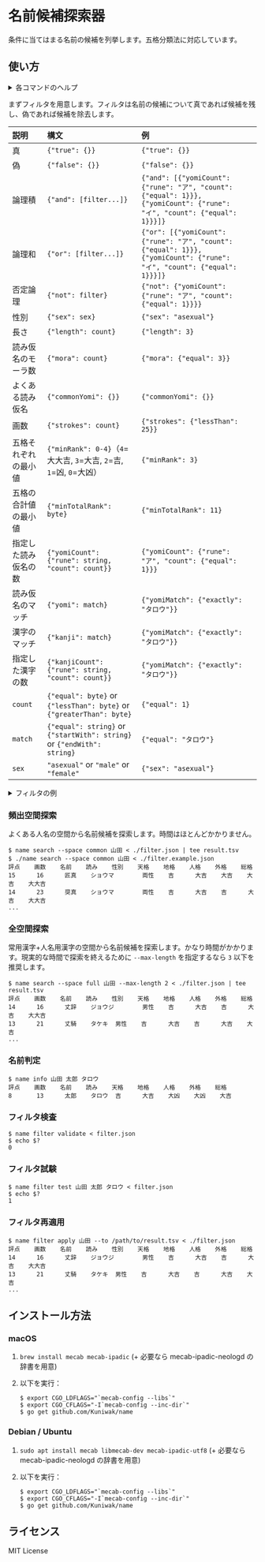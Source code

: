 名前候補探索器
==============

条件に当てはまる名前の候補を列挙します。五格分類法に対応しています。


使い方
-----

<details>
<summary>各コマンドのヘルプ</summary>

```console
$ name -h
Usage: name [subcommand] [options]

SUBCOMMANDS
  filter    name filter related commands
  search    search for given names
  info    show information about a given name

$ name search -h
Usage: name [options] <familyName>

OPTIONS
  -dir-dict string
        Directory of MeCab dictionary (full space only) (default "/opt/homebrew/opt/mecab-ipadic/lib/mecab/dic/ipadic")
  -max-length int
        Maximum length of a given name (default 3)
  -min-length int
        Minimum length of a given name (default 1)
  -space string
        Search spaces (available: full, common) (default "common")
  -yomi-count int
        Number of Yomi-Gana candidates (default 5)

STDIN
        Filter notated in JSON. See "name filter validate --help" for details.

EXAMPLES
        $ name search 山田 < ./filter.example.json
        評点    画数    名前    読み    天格    地格    人格    外格    総格
        15      13      一喜    イッキ  吉      大吉    大吉    大大吉  大吉
        15      13      一喜    イッキ  吉      大吉    大吉    大大吉  大吉
        ...

$ name info -h
Usage: name info [options] <familyName> <givenName> <yomi>

EXAMPLES
        $ name info 山田 太郎 タロウ
        評点    画数    名前    読み    天格    地格    人格    外格    総格
        8       13      太郎    タロウ  吉      大吉    大凶    大凶    大吉

$ name filter validate -h
Usage: name filter validate

STDIN
        Filter notated in JSON.

                filter       := true | false | and | or | not | sex | length | mora | strokes | minRank | minTotalRank |
                        yomiCount | yomi | kanjiCount | kanji
                true         := {"true": {}}
                false        := {"false": {}}
                and          := {"and": [filter...]}
                or           := {"or": [filter...]}
                not          := {"not": filter}
                sex          := {"sex": "asexual" | "male" | "female"}
                length       := {"length": count}
                mora         := {"maxMora": count}
                strokes      := {"strokes": count}
                minRank      := {"minRank": 0-4} (4=大大吉, 3=大吉, 2=吉, 1=凶, 0=大凶)
                minTotalRank := {"minTotalRank": byte}
                yomiCount    := {"yomiCount": {"rune": rune, "count": count}}
                yomi         := {"yomi": match}
                kanjiCount   := {"kanjiCount": {"rune": rune, "count": count}}
                kanji        := {"kanji": match}
                count        := {"equal": byte} | {"greaterThan": byte} | {"lessThan": byte}
                match        := {"equal": string} | {"contain": string} | {"startWith": string} | {"endWith": string}
                byte         := 0-255
                rune         := string that contains only one rune

EXAMPLES
        $ name filter validate < valid-filter.json
        $ echo $?
        0

        $ name filter validate < invalid-filter.json
        $ echo $?
        1

$ name filter test -h
Usage: name filter test <familyName> <givenName> <yomi>

STDIN
        Filter notated in JSON. See "name filter validate --help" for details.

EXAMPLES
        $ name filter test 田中 太郎 たなかたろう < filter.json
        $ echo $?
        0

        $ name filter test 田中 太郎 たなかたろう < filter.json
        $ echo $?
        1
        
$ name filter apply -h
Usage: name filter apply <familyName> --to <path>
OPTIONS
  -to name search
        path to the result file of name search

STDIN
        Filter notated in JSON. See "name filter validate --help" for details.

EXAMPLES
        $ name filter apply 山田 --to /path/to/result.tsv < ./filter.example.json
        評点    画数    名前    読み    天格    地格    人格    外格    総格
        15      13      一喜    イッキ  吉      大吉    大吉    大大吉  大吉
        15      13      一喜    イッキ  吉      大吉    大吉    大大吉  大吉
```
</details>

まずフィルタを用意します。フィルタは名前の候補について真であれば候補を残し、偽であれば候補を除去します。

| 説明         | 構文                                                                      | 例                                                                                                                     |
|:-----------|:------------------------------------------------------------------------|:----------------------------------------------------------------------------------------------------------------------|
| 真          | `{"true": {}}`                                                          | `{"true": {}}`                                                                                                        |
| 偽          | `{"false": {}}`                                                         | `{"false": {}}`                                                                                                       |
| 論理積        | `{"and": [filter...]}`                                                  | `{"and": [{"yomiCount": {"rune": "ア", "count": {"equal": 1}}}, {"yomiCount": {"rune": "イ", "count": {"equal": 1}}}]}` |
| 論理和        | `{"or": [filter...]}`                                                   | `{"or": [{"yomiCount": {"rune": "ア", "count": {"equal": 1}}}, {"yomiCount": {"rune": "イ", "count": {"equal": 1}}}]}`  |
| 否定論理       | `{"not": filter}`                                                       | `{"not": {"yomiCount": {"rune": "ア", "count": {"equal": 1}}}}`                                                        |
| 性別         | `{"sex": sex}`                                                          | `{"sex": "asexual"}`                                                                                                  |
| 長さ         | `{"length": count}`                                                     | `{"length": 3}`                                                                                                       |
| 読み仮名のモーラ数  | `{"mora": count}`                                                       | `{"mora": {"equal": 3}}`                                                                                              |
| よくある読み仮名   | `{"commonYomi": {}}`                                                    | `{"commonYomi": {}}`                                                                                                  |
| 画数         | `{"strokes": count}`                                                    | `{"strokes": {"lessThan": 25}}`                                                                                       |
| 五格それぞれの最小値 | `{"minRank": 0-4}`（`4`=大大吉, `3`=大吉, `2`=吉, `1`=凶, `0`=大凶）               | `{"minRank": 3}`                                                                                                      |
| 五格の合計値の最小値 | `{"minTotalRank": byte}`                                                | `{"minTotalRank": 11}`                                                                                                |
| 指定した読み仮名の数 | `{"yomiCount": {"rune": string, "count": count}}`                       | `{"yomiCount": {"rune": "ア", "count": {"equal": 1}}}`                                                                 |
| 読み仮名のマッチ   | `{"yomi": match}`                                                       | `{"yomiMatch": {"exactly": "タロウ"}}`                                                                                   |                                                     
| 漢字のマッチ     | `{"kanji": match}`                                                      | `{"yomiMatch": {"exactly": "タロウ"}}`                                                                                   |                                                     
| 指定した漢字の数   | `{"kanjiCount": {"rune": string, "count": count}}`                      | `{"yomiMatch": {"exactly": "タロウ"}}`                                                                                   |                                                     
| `count`    | `{"equal": byte}` or `{"lessThan": byte}` or `{"greaterThan": byte}`    | `{"equal": 1}`                                                                                                        |
| `match`    | `{"equal": string}` or `{"startWith": string}` or `{"endWith": string}` | `{"equal": "タロウ"}`                                                                                                    |
| `sex`      | `"asexual"` or `"male"` or `"female"`                                   | `{"sex": "asexual"}`                                                                                                  |

<details>
<summary>フィルタの例</summary>

```json
{
  "and": [
    {"sex": "male"},
    {"commonYomi": {}},
    {"mora": {"equal": 3}},
    {"minRank": 2},
    {"minTotalRank": 11},
    {
      "or": [
        {
          "and": [
            {"yomiCount": {"rune": "ユ", "count": {"equal": 1}}},
            {"yomiCount": {"rune": "ウ", "count": {"equal": 0}}},
            {"yomiCount": {"rune": "サ", "count": {"lessThan": 2}}},
            {"yomiCount": {"rune": "キ", "count": {"equal": 0}}}
          ]
        },
        {
          "and": [
            {"yomiCount": {"rune": "ユ", "count": {"equal": 0}}},
            {"yomiCount": {"rune": "ウ", "count": {"equal": 1}}},
            {"yomiCount": {"rune": "サ", "count": {"lessThan": 2}}},
            {"yomiCount": {"rune": "キ", "count": {"equal": 0}}}
          ]
        },
        {
          "and": [
            {"yomiCount": {"rune": "ユ", "count": {"equal": 0}}},
            {"yomiCount": {"rune": "ウ", "count": {"equal": 0}}},
            {"yomiCount": {"rune": "サ", "count": {"equal": 0}}},
            {"yomiCount": {"rune": "キ", "count": {"equal": 1}}}
          ]
        }
      ]
    }
  ]
}
```
</details>

### 頻出空間探索

よくある人名の空間から名前候補を探索します。時間はほとんどかかりません。

```console
$ name search --space common 山田 < ./filter.json | tee result.tsv
$ ./name search --space common 山田 < ./filter.example.json
評点    画数    名前    読み    性別    天格    地格    人格    外格    総格
15      16      匠真    ショウマ        両性    吉      大吉    大吉    大吉    大大吉
14      23      奨真    ショウマ        両性    吉      大吉    吉      大吉    大大吉
...
```

### 全空間探索

常用漢字+人名用漢字の空間から名前候補を探索します。かなり時間がかかります。現実的な時間で探索を終えるために `--max-length` を指定するなら `3` 以下を推奨します。

```console
$ name search --space full 山田 --max-length 2 < ./filter.json | tee result.tsv
評点    画数    名前    読み    性別    天格    地格    人格    外格    総格
14      16      丈辞    ジョウジ        男性    吉      大吉    吉      大吉    大大吉
13      21      丈騎    タケキ  男性    吉      大吉    吉      大吉    大吉
...
```

### 名前判定

```console
$ name info 山田 太郎 タロウ
評点    画数    名前    読み    天格    地格    人格    外格    総格
8       13      太郎    タロウ  吉      大吉    大凶    大凶    大吉
```

### フィルタ検査

```console
$ name filter validate < filter.json
$ echo $?
0
```

### フィルタ試験

```console
$ name filter test 山田 太郎 タロウ < filter.json
$ echo $?
1
```


### フィルタ再適用

```console
$ name filter apply 山田 --to /path/to/result.tsv < ./filter.json
評点    画数    名前    読み    性別    天格    地格    人格    外格    総格
14      16      丈辞    ジョウジ        男性    吉      大吉    吉      大吉    大大吉
13      21      丈騎    タケキ  男性    吉      大吉    吉      大吉    大吉
...
```

インストール方法
----------------
### macOS

1. `brew install mecab mecab-ipadic` (+ 必要なら mecab-ipadic-neologd の辞書を用意)
2. 以下を実行：

    ```console
    $ export CGO_LDFLAGS="`mecab-config --libs`"
    $ export CGO_CFLAGS="-I`mecab-config --inc-dir`"
    $ go get github.com/Kuniwak/name
    ```


### Debian / Ubuntu

1. `sudo apt install mecab libmecab-dev mecab-ipadic-utf8` (+ 必要なら mecab-ipadic-neologd の辞書を用意)
2. 以下を実行：

    ```console
    $ export CGO_LDFLAGS="`mecab-config --libs`"
    $ export CGO_CFLAGS="-I`mecab-config --inc-dir`"
    $ go get github.com/Kuniwak/name
    ```

ライセンス
---------
MIT License
